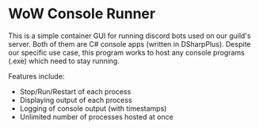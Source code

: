 # WoW Console Runner

This is a simple container GUI for running discord bots used on our
guild's server. Both of them are C# console apps (written in
DSharpPlus). Despite our specific use case, this program works to
host any console programs (.exe) which need to stay running.

Features include:

+ Stop/Run/Restart of each process
+ Displaying output of each process
+ Logging of console output (with timestamps)
+ Unlimited number of processes hosted at once
